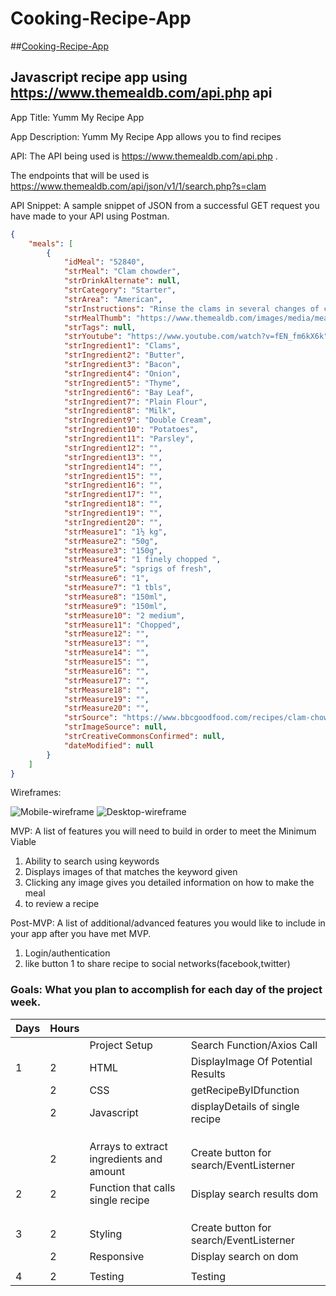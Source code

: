 # Cooking-Recipe-App
##[Cooking-Recipe-App](https://java80.github.io/Cooking-Recipe-App/)
## Javascript recipe app using https://www.themealdb.com/api.php api

App Title: Yumm My Recipe App

App Description: Yumm My Recipe App allows you to find recipes

API: The API being used is https://www.themealdb.com/api.php .

The endpoints that will be used is   https://www.themealdb.com/api/json/v1/1/search.php?s=clam

API Snippet: A sample snippet of JSON from a successful GET request you have made to your API using Postman.

```json
{
    "meals": [
        {
            "idMeal": "52840",
            "strMeal": "Clam chowder",
            "strDrinkAlternate": null,
            "strCategory": "Starter",
            "strArea": "American",
            "strInstructions": "Rinse the clams in several changes of cold water and drain well. Tip the clams into a large pan with 500ml of water. Cover, bring to the boil and simmer for 2 mins until the clams have just opened. Tip the contents of the pan into a colander over a bowl to catch the clam stock. When cool enough to handle, remove the clams from their shells – reserving a handful of empty shells for presentation if you want. Strain the clam stock into a jug, leaving any grit in the bottom of the bowl. You should have around 800ml stock.\r\nHeat the butter in the same pan and sizzle the bacon for 3-4 mins until it starts to brown. Stir in the onion, thyme and bay and cook everything gently for 10 mins until the onion is soft and golden. Scatter over the flour and stir in to make a sandy paste, cook for 2 mins more, then gradually stir in the clam stock then the milk and the cream.\r\nThrow in the potatoes, bring everything to a simmer and leave to bubble away gently for 10 mins or until the potatoes are cooked. Use a fork to crush a few of the potato chunks against the side of the pan to help thicken – you still want lots of defined chunks though. Stir through the clam meat and the few clam shells, if you've gone down that route, and simmer for a minute to reheat. Season with plenty of black pepper and a little salt, if needed, then stir through the parsley just before ladling into bowls or hollowed-out crusty rolls.",
            "strMealThumb": "https://www.themealdb.com/images/media/meals/rvtvuw1511190488.jpg",
            "strTags": null,
            "strYoutube": "https://www.youtube.com/watch?v=fEN_fm6kX6k",
            "strIngredient1": "Clams",
            "strIngredient2": "Butter",
            "strIngredient3": "Bacon",
            "strIngredient4": "Onion",
            "strIngredient5": "Thyme",
            "strIngredient6": "Bay Leaf",
            "strIngredient7": "Plain Flour",
            "strIngredient8": "Milk",
            "strIngredient9": "Double Cream",
            "strIngredient10": "Potatoes",
            "strIngredient11": "Parsley",
            "strIngredient12": "",
            "strIngredient13": "",
            "strIngredient14": "",
            "strIngredient15": "",
            "strIngredient16": "",
            "strIngredient17": "",
            "strIngredient18": "",
            "strIngredient19": "",
            "strIngredient20": "",
            "strMeasure1": "1½ kg",
            "strMeasure2": "50g",
            "strMeasure3": "150g",
            "strMeasure4": "1 finely chopped ",
            "strMeasure5": "sprigs of fresh",
            "strMeasure6": "1",
            "strMeasure7": "1 tbls",
            "strMeasure8": "150ml",
            "strMeasure9": "150ml",
            "strMeasure10": "2 medium",
            "strMeasure11": "Chopped",
            "strMeasure12": "",
            "strMeasure13": "",
            "strMeasure14": "",
            "strMeasure15": "",
            "strMeasure16": "",
            "strMeasure17": "",
            "strMeasure18": "",
            "strMeasure19": "",
            "strMeasure20": "",
            "strSource": "https://www.bbcgoodfood.com/recipes/clam-chowder",
            "strImageSource": null,
            "strCreativeCommonsConfirmed": null,
            "dateModified": null
        }
    ]
}

```
Wireframes: 

![Mobile-wireframe](https://portfolioike.s3.us-east-2.amazonaws.com/Mobile-recipe_wireframe.png
)
![Desktop-wireframe](https://portfolioike.s3.us-east-2.amazonaws.com/desktop-cooking-app-wireframe.png
)


MVP: A list of features you will need to build in order to meet the Minimum Viable 


1. Ability to search using keywords
1. Displays images of that matches the keyword given
1. Clicking any image gives you detailed information on how to make the meal
1. to review a recipe

Post-MVP: A list of additional/advanced features you would like to include in your app after you have met MVP.
1. Login/authentication
1. like button
1 to share recipe to social networks(facebook,twitter)



### Goals: What you plan to accomplish for each day of the project week.



| Days 	| Hours 	|                                          	|                                         	|
|------	|-------	|------------------------------------------	|-----------------------------------------	|
|      	|       	| Project Setup                            	| Search Function/Axios Call              	|
| 1    	| 2     	| HTML                                     	| DisplayImage Of Potential Results       	|
|      	| 2     	| CSS                                      	| getRecipeByIDfunction                   	|
|      	| 2     	| Javascript                               	| displayDetails of single recipe         	|
|      	|       	|                                          	|                                         	|
|      	|       	|                                          	|                                         	|
|      	|       	|                                          	|                                         	|
|      	| 2     	| Arrays to extract ingredients and amount 	| Create button for search/EventListerner 	|
| 2    	| 2     	| Function that calls single recipe        	| Display search results dom              	|
|      	|       	|                                          	|                                         	|
|      	|       	|                                          	|                                         	|
|      	|       	|                                          	|                                         	|
| 3    	| 2     	| Styling                                  	| Create button for search/EventListerner 	|
|      	| 2     	| Responsive                               	| Display search on dom                   	|
|      	|       	|                                          	|                                         	|
| 4    	| 2     	| Testing                                  	| Testing                                 	|





